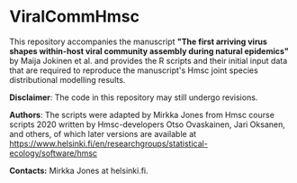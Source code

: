 # **ViralCommHmsc**

This repository accompanies the manuscript **"The first arriving virus shapes within-host viral community assembly during natural epidemics"** by Maija Jokinen et al. and provides the R scripts and their initial input data that are required to reproduce the manuscript's Hmsc joint species distributional modelling results.
   		  
**Disclaimer**: The code in this repository may still undergo revisions.

**Authors**: The scripts were adapted by Mirkka Jones from Hmsc course scripts 2020 written by Hmsc-developers Otso Ovaskainen, Jari Oksanen, and others, of which later versions are available at https://www.helsinki.fi/en/researchgroups/statistical-ecology/software/hmsc

**Contacts:**
Mirkka Jones at helsinki.fi.
